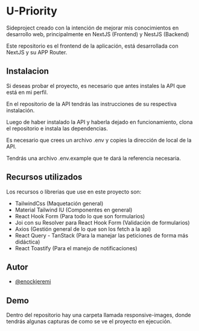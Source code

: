 # U-Priority

Sideproject creado con la intención de mejorar mis conocimientos en desarrollo web, principalmente en NextJS (Frontend) y NestJS (Backend)

Este repositorio es el frontend de la aplicación, está desarrollada con NextJS y su APP Router.

## Instalacion

Si deseas probar el proyecto, es necesario que antes instales la API que está en mi perfil.

En el repositorio de la API tendrás las instrucciones de su respectiva instalación.

Luego de haber instalado la API y haberla dejado en funcionamiento, clona el repositorio e instala las dependencias.

Es necesario que crees un archivo .env y copies la dirección de local de la API.

Tendrás una archivo .env.example que te dará la referencia necesaria.

## Recursos utilizados

Los recursos o librerias que use en este proyecto son:

- TailwindCss (Maquetación general)
- Material Tailwind IU (Componentes en general)
- React Hook Form (Para todo lo que son formularios)
- Joi con su Resolver para React Hook Form (Validación de formularios)
- Axios (Gestión general de lo que son los fetch a la api)
- React Query - TanStack (Para la manejar las peticiones de forma más didáctica)
- React Toastify (Para el manejo de notificaciones)

## Autor

- [@enockjeremi](https://www.github.com/enockjeremi)

## Demo

Dentro del repositorio hay una carpeta llamada responsive-images, donde tendrás algunas capturas de como se ve el proyecto en ejecución.
